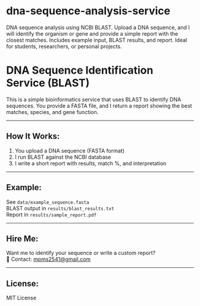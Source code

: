 # dna-sequence-analysis-service
DNA sequence analysis using NCBI BLAST. Upload a DNA sequence, and I will identify the organism or gene and provide a simple report with the closest matches. Includes example input, BLAST results, and report. Ideal for students, researchers, or personal projects.

# DNA Sequence Identification Service (BLAST)

This is a simple bioinformatics service that uses BLAST to identify DNA sequences. You provide a FASTA file, and I return a report showing the best matches, species, and gene function.

---

##  How It Works:
1. You upload a DNA sequence (FASTA format)
2. I run BLAST against the NCBI database
3. I write a short report with results, match %, and interpretation

---

##  Example:
See `data/example_sequence.fasta`  
BLAST output in `results/blast_results.txt`  
Report in `results/sample_report.pdf`

---

##  Hire Me:
Want me to identify your sequence or write a custom report?  
📧 Contact: mpms2541@gmail.com

---

## License:
MIT License
